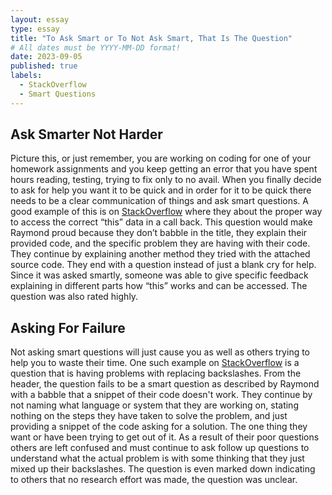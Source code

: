 ```yaml
---
layout: essay
type: essay
title: "To Ask Smart or To Not Ask Smart, That Is The Question"
# All dates must be YYYY-MM-DD format!
date: 2023-09-05
published: true
labels:
  - StackOverflow
  - Smart Questions
---
```

## Ask Smarter Not Harder

Picture this, or just remember, you are working on coding  for one of your homework assignments and you keep getting an error that you have spent hours reading, testing, trying to fix only to no avail. When you finally decide to ask for help you want it to be quick and in order for it to be quick there needs to be a clear communication of things and ask smart questions. A good example of this is on [StackOverflow](https://stackoverflow.com/questions/20279484/how-to-access-the-correct-this-inside-a-callback) where they about the proper way to access the correct “this” data in a call back. This question would make Raymond proud because they don’t babble in the title, they explain their provided code, and the specific problem they are having with their code. They continue by explaining another method they tried with the attached source code. They end with a question instead of just a blank cry for help. Since it was asked smartly, someone was able to give specific feedback explaining in different parts how  “this” works and can be accessed. The question was also rated highly.

## Asking For Failure

Not asking smart questions will just cause you as well as others trying to help you to waste their time. One such example on [StackOverflow](https://stackoverflow.com/questions/30449320/string-replace-doesnt-work) is a question that is having problems with replacing backslashes. From the header, the question fails to be  a smart question as described by Raymond with a babble that a snippet of their code doesn't work. They continue by not naming what language or system that they are working on, stating nothing on the steps they have taken to solve the problem, and just providing a snippet of the code asking for a solution. The one thing they want or have been trying to get out of it. As a result of their poor questions others are left confused and must continue to ask follow up questions to understand what the actual problem is with some thinking that they just mixed up their backslashes. The question is even marked down indicating to others that no research effort was made, the question was unclear.
